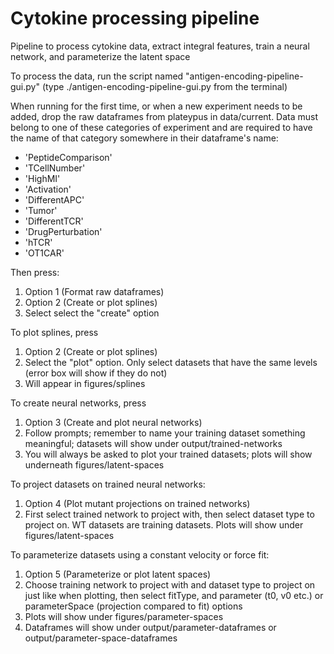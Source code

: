 # Cytokine processing pipeline
Pipeline to process cytokine data, extract integral features, train a neural network, and parameterize the latent space

To process the data, run the script named "antigen-encoding-pipeline-gui.py" (type ./antigen-encoding-pipeline-gui.py from the terminal)

When running for the first time, or when a new experiment needs to be added, drop the raw dataframes from plateypus in data/current. Data must belong to one of these categories of experiment and are required to have the name of that category somewhere in their dataframe's name:
* 'PeptideComparison'
* 'TCellNumber'
* 'HighMI'
* 'Activation'
* 'DifferentAPC'
* 'Tumor'
* 'DifferentTCR'
* 'DrugPerturbation'
* 'hTCR'
* 'OT1CAR'

Then press:
1. Option 1 (Format raw dataframes)
2. Option 2 (Create or plot splines)
3. Select select the "create" option

To plot splines, press  
1. Option 2 (Create or plot splines)
2. Select the "plot" option. Only select datasets that have the same levels (error box will show if they do not)
3. Will appear in figures/splines

To create neural networks, press
1. Option 3 (Create and plot neural networks)
2. Follow prompts; remember to name your training dataset something meaningful; datasets will show under output/trained-networks
3. You will always be asked to plot your trained datasets; plots will show underneath figures/latent-spaces

To project datasets on trained neural networks:
1. Option 4 (Plot mutant projections on trained networks)
2. First select trained network to project with, then select dataset type to project on. WT datasets are training datasets. Plots will show under figures/latent-spaces

To parameterize datasets using a constant velocity or force fit:
1. Option 5 (Parameterize or plot latent spaces)
2. Choose training network to project with and dataset type to project on just like when plotting, then select fitType, and parameter (t0, v0 etc.) or parameterSpace (projection compared to fit) options
3. Plots will show under figures/parameter-spaces
4. Dataframes will show under output/parameter-dataframes or output/parameter-space-dataframes
